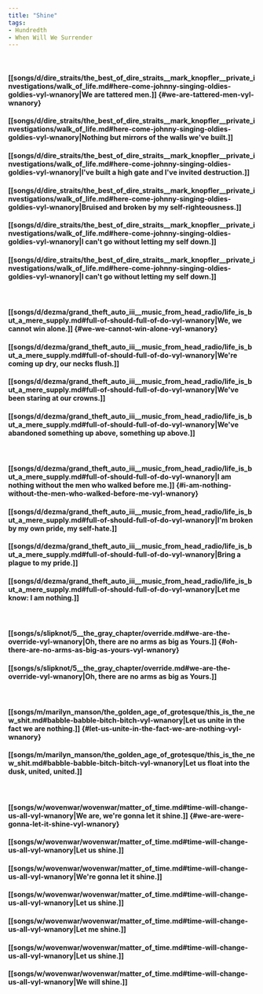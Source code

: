 ```yaml
---
title: "Shine"
tags:
- Hundredth
- When Will We Surrender
---
```

&nbsp;
#### [[songs/d/dire_straits/the_best_of_dire_straits__mark_knopfler__private_investigations/walk_of_life.md#here-come-johnny-singing-oldies-goldies-vyl-wnanory|We are tattered men.]] {#we-are-tattered-men-vyl-wnanory}
#### [[songs/d/dire_straits/the_best_of_dire_straits__mark_knopfler__private_investigations/walk_of_life.md#here-come-johnny-singing-oldies-goldies-vyl-wnanory|Nothing but mirrors of the walls we've built.]]
#### [[songs/d/dire_straits/the_best_of_dire_straits__mark_knopfler__private_investigations/walk_of_life.md#here-come-johnny-singing-oldies-goldies-vyl-wnanory|I've built a high gate and I've invited destruction.]]
#### [[songs/d/dire_straits/the_best_of_dire_straits__mark_knopfler__private_investigations/walk_of_life.md#here-come-johnny-singing-oldies-goldies-vyl-wnanory|Bruised and broken by my self-righteousness.]]
#### [[songs/d/dire_straits/the_best_of_dire_straits__mark_knopfler__private_investigations/walk_of_life.md#here-come-johnny-singing-oldies-goldies-vyl-wnanory|I can't go without letting my self down.]]
#### [[songs/d/dire_straits/the_best_of_dire_straits__mark_knopfler__private_investigations/walk_of_life.md#here-come-johnny-singing-oldies-goldies-vyl-wnanory|I can't go without letting my self down.]]
&nbsp;
#### [[songs/d/dezma/grand_theft_auto_iii__music_from_head_radio/life_is_but_a_mere_supply.md#full-of-should-full-of-do-vyl-wnanory|We, we cannot win alone.]] {#we-we-cannot-win-alone-vyl-wnanory}
#### [[songs/d/dezma/grand_theft_auto_iii__music_from_head_radio/life_is_but_a_mere_supply.md#full-of-should-full-of-do-vyl-wnanory|We're coming up dry, our necks flush.]]
#### [[songs/d/dezma/grand_theft_auto_iii__music_from_head_radio/life_is_but_a_mere_supply.md#full-of-should-full-of-do-vyl-wnanory|We've been staring at our crowns.]]
#### [[songs/d/dezma/grand_theft_auto_iii__music_from_head_radio/life_is_but_a_mere_supply.md#full-of-should-full-of-do-vyl-wnanory|We've abandoned something up above, something up above.]]
&nbsp;
#### [[songs/d/dezma/grand_theft_auto_iii__music_from_head_radio/life_is_but_a_mere_supply.md#full-of-should-full-of-do-vyl-wnanory|I am nothing without the men who walked before me.]] {#i-am-nothing-without-the-men-who-walked-before-me-vyl-wnanory}
#### [[songs/d/dezma/grand_theft_auto_iii__music_from_head_radio/life_is_but_a_mere_supply.md#full-of-should-full-of-do-vyl-wnanory|I'm broken by my own pride, my self-hate.]]
#### [[songs/d/dezma/grand_theft_auto_iii__music_from_head_radio/life_is_but_a_mere_supply.md#full-of-should-full-of-do-vyl-wnanory|Bring a plague to my pride.]]
#### [[songs/d/dezma/grand_theft_auto_iii__music_from_head_radio/life_is_but_a_mere_supply.md#full-of-should-full-of-do-vyl-wnanory|Let me know: I am nothing.]]
&nbsp;
#### [[songs/s/slipknot/5__the_gray_chapter/override.md#we-are-the-override-vyl-wnanory|Oh, there are no arms as big as Yours.]] {#oh-there-are-no-arms-as-big-as-yours-vyl-wnanory}
#### [[songs/s/slipknot/5__the_gray_chapter/override.md#we-are-the-override-vyl-wnanory|Oh, there are no arms as big as Yours.]]
&nbsp;
#### [[songs/m/marilyn_manson/the_golden_age_of_grotesque/this_is_the_new_shit.md#babble-babble-bitch-bitch-vyl-wnanory|Let us unite in the fact we are nothing.]] {#let-us-unite-in-the-fact-we-are-nothing-vyl-wnanory}
#### [[songs/m/marilyn_manson/the_golden_age_of_grotesque/this_is_the_new_shit.md#babble-babble-bitch-bitch-vyl-wnanory|Let us float into the dusk, united, united.]]
&nbsp;
#### [[songs/w/wovenwar/wovenwar/matter_of_time.md#time-will-change-us-all-vyl-wnanory|We are, we're gonna let it shine.]] {#we-are-were-gonna-let-it-shine-vyl-wnanory}
#### [[songs/w/wovenwar/wovenwar/matter_of_time.md#time-will-change-us-all-vyl-wnanory|Let us shine.]]
#### [[songs/w/wovenwar/wovenwar/matter_of_time.md#time-will-change-us-all-vyl-wnanory|We're gonna let it shine.]]
#### [[songs/w/wovenwar/wovenwar/matter_of_time.md#time-will-change-us-all-vyl-wnanory|Let us shine.]]
#### [[songs/w/wovenwar/wovenwar/matter_of_time.md#time-will-change-us-all-vyl-wnanory|Let me shine.]]
#### [[songs/w/wovenwar/wovenwar/matter_of_time.md#time-will-change-us-all-vyl-wnanory|Let us shine.]]
#### [[songs/w/wovenwar/wovenwar/matter_of_time.md#time-will-change-us-all-vyl-wnanory|We will shine.]]
